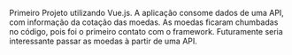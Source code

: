 Primeiro Projeto utilizando Vue.js.
A aplicação consome dados de uma API, com informação da cotação das moedas. 
As moedas ficaram chumbadas no código, pois foi o primeiro contato com o framework. Futuramente seria interessante passar as 
moedas à partir de uma API.
